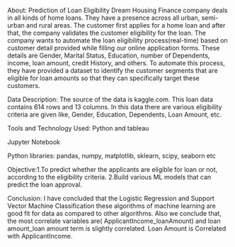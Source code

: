 About: Prediction of Loan Eligibility
 Dream Housing Finance company deals in all kinds of home loans. They have a presence across all urban, semi-urban and rural areas. The customer first applies for a home loan and after that, the company validates the customer eligibility for the loan. The company wants to automate the loan eligibility process(real-time) based on customer detail provided while filling our online application forms. These details are Gender, Marital Status, Education, number of Dependents, income, loan amount, credit History, and others. To automate this process, they have provided a dataset to identify the customer segments that are eligible for loan amounts so that they can specifically target these customers.

Data Description: The source of the data is kaggle.com. This loan data contains 614 rows and 13 columns. In this data there are various eligibility criteria are given like, Gender, Education, Dependents, Loan Amount, etc.

Tools and Technology Used:
Python and tableau

Jupyter Notebook

Python libraries: pandas, numpy, matplotlib, sklearn, scipy, seaborn etc

Objective:1.To predict whether the applicants are eligible for loan or not, according to the eligibility criteria. 2.Build various ML models that can predict the loan approval.

Conclusion:  I have concluded that the Logistic Regression and Support Vector Machine Classification these algorithms of machine learning are good fit for data as compared to other algorithms. Also we conclude that, the most correlate variables are( ApplicantIncome_loanAmount) and loan amount_loan amount term is slightly correlated. Loan Amount is Correlated with ApplicantIncome.


